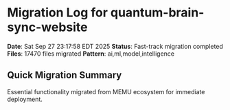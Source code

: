 # Migration Log for quantum-brain-sync-website

**Date**: Sat Sep 27 23:17:58 EDT 2025
**Status**: Fast-track migration completed
**Files**:    17470 files migrated
**Pattern**: ai,ml,model,intelligence

## Quick Migration Summary
Essential functionality migrated from MEMU ecosystem for immediate deployment.

